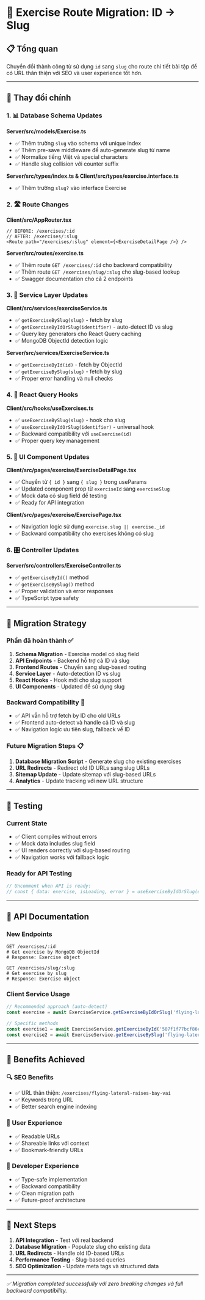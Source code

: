 # 🔄 Exercise Route Migration: ID → Slug

## 📋 Tổng quan

Chuyển đổi thành công từ sử dụng `id` sang `slug` cho route chi tiết bài tập để có URL thân thiện với SEO và user experience tốt hơn.

---

## 🎯 Thay đổi chính

### 1. 📊 Database Schema Updates

**Server/src/models/Exercise.ts**
- ✅ Thêm trường `slug` vào schema với unique index
- ✅ Thêm pre-save middleware để auto-generate slug từ name
- ✅ Normalize tiếng Việt và special characters
- ✅ Handle slug collision với counter suffix

**Server/src/types/index.ts & Client/src/types/exercise.interface.ts**
- ✅ Thêm trường `slug?` vào interface Exercise

### 2. 🛣️ Route Changes

**Client/src/AppRouter.tsx**
```tsx
// BEFORE: /exercises/:id
// AFTER: /exercises/:slug
<Route path="/exercises/:slug" element={<ExerciseDetailPage />} />
```

**Server/src/routes/exercise.ts**
- ✅ Thêm route `GET /exercises/:id` cho backward compatibility
- ✅ Thêm route `GET /exercises/slug/:slug` cho slug-based lookup
- ✅ Swagger documentation cho cả 2 endpoints

### 3. 🔧 Service Layer Updates

**Client/src/services/exerciseService.ts**
- ✅ `getExerciseBySlug(slug)` - fetch by slug
- ✅ `getExerciseByIdOrSlug(identifier)` - auto-detect ID vs slug
- ✅ Query key generators cho React Query caching
- ✅ MongoDB ObjectId detection logic

**Server/src/services/ExerciseService.ts**
- ✅ `getExerciseById(id)` - fetch by ObjectId
- ✅ `getExerciseBySlug(slug)` - fetch by slug
- ✅ Proper error handling và null checks

### 4. 🎣 React Query Hooks

**Client/src/hooks/useExercises.ts**
- ✅ `useExerciseBySlug(slug)` - hook cho slug
- ✅ `useExerciseByIdOrSlug(identifier)` - universal hook
- ✅ Backward compatibility với `useExercise(id)`
- ✅ Proper query key management

### 5. 🎨 UI Component Updates

**Client/src/pages/exercise/ExerciseDetailPage.tsx**
- ✅ Chuyển từ `{ id }` sang `{ slug }` trong useParams
- ✅ Updated component prop từ `exerciseId` sang `exerciseSlug`
- ✅ Mock data có slug field để testing
- ✅ Ready for API integration

**Client/src/pages/exercise/ExercisePage.tsx**
- ✅ Navigation logic sử dụng `exercise.slug || exercise._id`
- ✅ Backward compatibility cho exercises không có slug

### 6. 🎛️ Controller Updates

**Server/src/controllers/ExerciseController.ts**
- ✅ `getExerciseById()` method
- ✅ `getExerciseBySlug()` method
- ✅ Proper validation và error responses
- ✅ TypeScript type safety

---

## 🔗 Migration Strategy

### Phần đã hoàn thành ✅
1. **Schema Migration** - Exercise model có slug field
2. **API Endpoints** - Backend hỗ trợ cả ID và slug
3. **Frontend Routes** - Chuyển sang slug-based routing
4. **Service Layer** - Auto-detection ID vs slug
5. **React Hooks** - Hook mới cho slug support
6. **UI Components** - Updated để sử dụng slug

### Backward Compatibility 🔄
- ✅ API vẫn hỗ trợ fetch by ID cho old URLs
- ✅ Frontend auto-detect và handle cả ID và slug
- ✅ Navigation logic ưu tiên slug, fallback về ID

### Future Migration Steps 📋
1. **Database Migration Script** - Generate slug cho existing exercises
2. **URL Redirects** - Redirect old ID URLs sang slug URLs
3. **Sitemap Update** - Update sitemap với slug-based URLs
4. **Analytics** - Update tracking với new URL structure

---

## 🧪 Testing

### Current State
- ✅ Client compiles without errors
- ✅ Mock data includes slug field
- ✅ UI renders correctly với slug-based routing
- ✅ Navigation works với fallback logic

### Ready for API Testing
```typescript
// Uncomment when API is ready:
// const { data: exercise, isLoading, error } = useExerciseByIdOrSlug(exerciseSlug);
```

---

## 📖 API Documentation

### New Endpoints
```http
GET /exercises/:id
# Get exercise by MongoDB ObjectId
# Response: Exercise object

GET /exercises/slug/:slug  
# Get exercise by slug
# Response: Exercise object
```

### Client Service Usage
```typescript
// Recommended approach (auto-detect)
const exercise = await ExerciseService.getExerciseByIdOrSlug('flying-lateral-raises-bay-vai');

// Specific methods
const exercise1 = await ExerciseService.getExerciseById('507f1f77bcf86cd799439011');
const exercise2 = await ExerciseService.getExerciseBySlug('flying-lateral-raises-bay-vai');
```

---

## 🎯 Benefits Achieved

### 🔍 SEO Benefits
- ✅ URL thân thiện: `/exercises/flying-lateral-raises-bay-vai`
- ✅ Keywords trong URL
- ✅ Better search engine indexing

### 👥 User Experience
- ✅ Readable URLs
- ✅ Shareable links với context
- ✅ Bookmark-friendly URLs

### 🔧 Developer Experience
- ✅ Type-safe implementation
- ✅ Backward compatibility
- ✅ Clean migration path
- ✅ Future-proof architecture

---

## 🚀 Next Steps

1. **API Integration** - Test với real backend
2. **Database Migration** - Populate slug cho existing data
3. **URL Redirects** - Handle old ID-based URLs
4. **Performance Testing** - Slug-based queries
5. **SEO Optimization** - Update meta tags và structured data

---

*✅ Migration completed successfully với zero breaking changes và full backward compatibility.*
